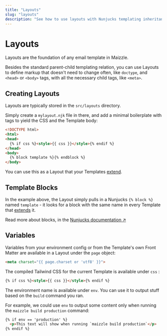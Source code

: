 ```yaml
---
title: "Layouts"
slug: "layouts"
description: "See how to use layouts with Nunjucks templating inheritance to build your HTML emails"
---
```


# Layouts

Layouts are the foundation of any email template in Maizzle.

Besides the standard parent-child templating relation, you can use Layouts to define markup that doesn't need to change often, like `doctype`, and `<head>` or `<body>` tags, with all the necessary child tags, like `<meta>`.

## Creating Layouts

Layouts are typically stored in the `src/layouts` directory.

Simply create a `mylayout.njk` file in there, and add a minimal boilerplate with tags to yield the CSS and the Template body:

```html
<!DOCTYPE html>
<html>
<head>
  {% if css %}<style>{{ css }}</style>{% endif %}
</head>
<body>
  {% block template %}{% endblock %}
</body>
``` 

You can use this as a Layout that your Templates [extend](/docs/templates/#extending-layouts).

## Template Blocks

In the example above, the Layout simply pulls in a Nunjucks `{% block %}` named `template` - 
it looks for a block with the same name in every Template that [extends](/docs/templates/#extends) it.

Read more about blocks, in the [Nunjucks documentation &nearr;](https://mozilla.github.io/nunjucks/templating.html#template-inheritance)

## Variables

Variables from your environment config or from the Template's own Front Matter are available in a Layout under the `page` object:

```html
<meta charset="{{ page.charset or 'utf8' }}">
```

The compiled Tailwind CSS for the current Template is available under `css` :

```html
{% if css %}<style>{{ css }}</style>{% endif %}
```

The environment name is available under `env`. You can use it to output stuff based on the `build` command you ran.

For example, we could use `env` to output some content only when running the `maizzle build production` command:

```html
{% if env == 'production' %}
  <p>This text will show when running `maizzle build production`</p>
{% endif %}
```
